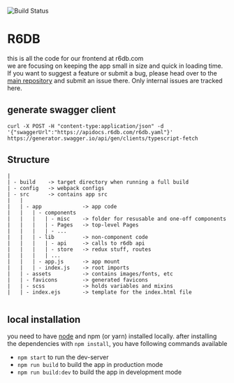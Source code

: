 ![Build Status](https://build.r6db.com/job/build%20frontend-dev/badge/icon)
# R6DB  
this is all the code for our frontend at r6db.com  
we are focusing on keeping the app small in size and quick in loading time.  
If you want to suggest a feature or submit a bug, please head over to the [main repository](https://github.com/r6db/r6db/issues) and submit an issue there. Only internal issues are tracked here.

## generate swagger client
`curl -X POST -H "content-type:application/json" -d '{"swaggerUrl":"https://apidocs.r6db.com/r6db.yaml"}' https://generator.swagger.io/api/gen/clients/typescript-fetch`

## Structure

```
|
| - build    -> target directory when running a full build
| - config   -> webpack configs
| - src      -> contains app src
|   |
|   | - app             -> app code
|   |   | - components
|   |   |   | - misc    -> folder for resusable and one-off components
|   |   |   | - Pages   -> top-level Pages
|   |   |   | - ...
|   |   | - lib         -> non-component code
|   |   |   | - api     -> calls to r6db api
|   |   |   | - store   -> redux stuff, routes
|   |   |   | ...
|   |   | - app.js      -> app mount
|   |   | - index.js    -> root imports
|   | - assets          -> contains images/fonts, etc
|   | - favicons        -> generated favicons
|   | - scss            -> holds variables and mixins
|   | - index.ejs       -> template for the index.html file


```

## local installation

you need to have [node](https://nodejs.org/en/) and npm (or yarn) installed locally.
after installing the dependencies with `npm install`, you have following commands available

 - `npm start` to run the dev-server
 - `npm run build` to build the app in production mode
 - `npm run build:dev` to build the app in development mode
